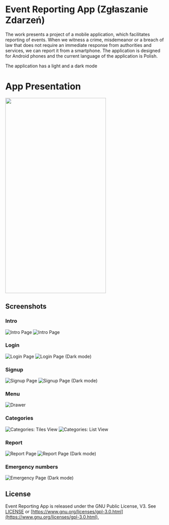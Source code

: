 # Event Reporting App (Zgłaszanie Zdarzeń)

The work presents a project of a mobile application, which facilitates reporting of events. When we witness a crime, misdemeanor or a breach of law that does not require an immediate response from authorities and services, we can report it from a smartphone. 
The application is designed for Android phones and the current language of the application is Polish.

The application has a light and a dark mode

# App Presentation
<img src="https://github.com/lukaszkazmierski/eventreportingapp/blob/master/gif/app_presentation.gif" width="316" height="613" />


## Screenshots

### Intro
![Intro Page](https://github.com/lukaszkazmierski/eventreportingapp/blob/master/screenshots/intro1.png)
![Intro Page](https://github.com/lukaszkazmierski/eventreportingapp/blob/master/screenshots/intro2.png)

### Login
![Login Page](https://github.com/lukaszkazmierski/eventreportingapp/blob/master/screenshots/login.png)
![Login Page (Dark mode)](https://github.com/lukaszkazmierski/eventreportingapp/blob/master/screenshots/login_dark_mode.png)

### Signup
![Signup Page](https://github.com/lukaszkazmierski/eventreportingapp/blob/master/screenshots/signup.png)
![Signup Page (Dark mode)](https://github.com/lukaszkazmierski/eventreportingapp/blob/master/screenshots/signup_dark_mode.png)

### Menu
![Drawer](https://github.com/lukaszkazmierski/eventreportingapp/blob/master/screenshots/drawer_dark_mode.png)

### Categories
![Categories: Tiles View](https://github.com/lukaszkazmierski/eventreportingapp/blob/master/screenshots/categories_tiles_view.png)
![Categories: List View](https://github.com/lukaszkazmierski/eventreportingapp/blob/master/screenshots/categories_list_view.png)

### Report
![Report Page](https://github.com/lukaszkazmierski/eventreportingapp/blob/master/screenshots/report.png)
![Report Page (Dark mode)](https://github.com/lukaszkazmierski/eventreportingapp/blob/master/screenshots/report_dark_mode.png)

### Emergency numbers
![Emergency Page (Dark mode)](https://github.com/lukaszkazmierski/eventreportingapp/blob/master/screenshots/emergency_numbers.png)


## License
Event Reporting App is released under the GNU Public License, V3.
See [LICENSE](https://github.com/lukaszkazmierski/eventreportingapp/blob/master/LICENSE)
or
[https://www.gnu.org/licenses/gpl-3.0.html](https://www.gnu.org/licenses/gpl-3.0.html), 